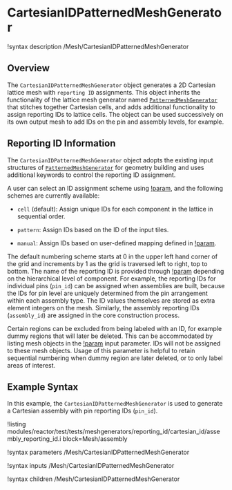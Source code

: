 # CartesianIDPatternedMeshGenerator

!syntax description /Mesh/CartesianIDPatternedMeshGenerator

## Overview

The `CartesianIDPatternedMeshGenerator` object generates a 2D Cartesian lattice mesh with `reporting ID` assignments.
This object inherits the functionality of the lattice mesh generator named [`PatternedMeshGenerator`](PatternedMeshGenerator.md) that stitches together Cartesian cells, and adds additional functionality to assign reporting IDs to lattice cells.
The object can be used successively on its own output mesh to add IDs on the pin and assembly levels, for example.

## Reporting ID Information

The `CartesianIDPatternedMeshGenerator` object adopts the existing input structures of [`PatternedMeshGenerator`](PatternedMeshGenerator.md) for geometry building and uses additional keywords to control the reporting ID assignment.

A user can select an ID assignment scheme using [!param](/Mesh/CartesianIDPatternedMeshGenerator/assign_type), and the following schemes are currently available:

- `cell` (default):  Assign unique  IDs for each component in the lattice in sequential order.

- `pattern`:  Assign IDs based on the ID of the input tiles.

- `manual`: Assign IDs based on user-defined mapping defined in [!param](/Mesh/CartesianIDPatternedMeshGenerator/id_pattern).

The default numbering scheme starts at 0 in the upper left hand corner of the grid and increments by 1 as the grid is traversed left to right, top to bottom.
The name of the reporting ID is provided through [!param](/Mesh/CartesianIDPatternedMeshGenerator/id_name) depending on the hierarchical level of component.
For example, the reporting IDs for individual pins (`pin_id`) can be assigned when assemblies are built, because the IDs for pin level are uniquely determined from the pin arrangement within each assembly type.
The ID values themselves are stored as extra element integers on the mesh.
Similarly, the assembly reporting IDs (`assembly_id`) are assigned in the core construction process.


Certain regions can be excluded from being labeled with an ID, for example dummy regions that will later be deleted.
This can be accommodated by listing mesh objects in the [!param](/Mesh/CartesianIDPatternedMeshGenerator/exclude_id) input parameter.
IDs will not be assigned to these mesh objects.
Usage of this parameter is helpful to retain sequential numbering when dummy region are later deleted, or to only label areas of interest.

## Example Syntax

In this example, the `CartesianIDPatternedMeshGenerator` is used to generate
a Cartesian assembly with pin reporting IDs (`pin_id`).

!listing modules/reactor/test/tests/meshgenerators/reporting_id/cartesian_id/assembly_reporting_id.i block=Mesh/assembly

!syntax parameters /Mesh/CartesianIDPatternedMeshGenerator

!syntax inputs /Mesh/CartesianIDPatternedMeshGenerator

!syntax children /Mesh/CartesianIDPatternedMeshGenerator

